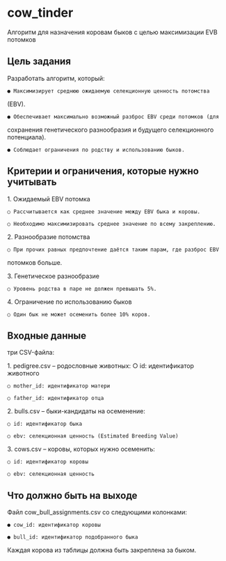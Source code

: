 # cow_tinder

Алгоритм для назначения коровам быков с целью максимизации EVB потомков 

## Цель задания

Разработать алгоритм, который:

    ●​ Максимизирует среднюю ожидаемую селекционную ценность потомства
(EBV).

    ●​ Обеспечивает максимально возможный разброс EBV среди потомков (для
сохранения генетического разнообразия и будущего селекционного потенциала).
    
    ●​ Соблюдает ограничения по родству и использованию быков.

## Критерии и ограничения, которые нужно учитывать

1.​ Ожидаемый EBV потомка

    ○​ Рассчитывается как среднее значение между EBV быка и коровы.
    
    ○​ Необходимо максимизировать среднее значение по всему закреплению.

2.​ Разнообразие потомства
    
    ○​ При прочих равных предпочтение даётся таким парам, где разброс EBV
потомков больше.

3.​ Генетическое разнообразие

    ○​ Уровень родства в паре не должен превышать 5%.

4.​ Ограничение по использованию быков

    ○​ Один бык не может осеменить более 10% коров.


## Входные данные

три CSV-файла:

1.​ pedigree.csv – родословные животных:
    ○​ id: идентификатор животного

    ○​ mother_id: идентификатор матери
    
    ○​ father_id: идентификатор отца

2.​ bulls.csv – быки-кандидаты на осеменение:
    
    ○​ id: идентификатор быка
    
    ○​ ebv: селекционная ценность (Estimated Breeding Value)

3.​ cows.csv – коровы, которых нужно осеменить:
    
    ○​ id: идентификатор коровы

    ○​ ebv: селекционная ценность

## Что должно быть на выходе

Файл cow_bull_assignments.csv со следующими колонками:

    ●​ cow_id: идентификатор коровы

    ●​ bull_id: идентификатор подобранного быка

Каждая корова из таблицы должна быть закреплена за быком.